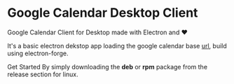 # Google Calendar Desktop Client
Google Calendar Client for Desktop made with Electron and ❤️

It's a basic electron dekstop app loading the google calendar base [url](https://calendar.google.com/calendar/u/0/r),
build using electron-forge.

Get Started By simply downloading the __deb__ or __rpm__ package from the release section for linux.
